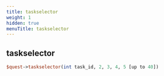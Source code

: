 ```yaml
---
title: taskselector
weight: 1
hidden: true
menuTitle: taskselector
---
```

## taskselector
```perl
$quest->taskselector(int task_id, 2, 3, 4, 5 [up to 40])
```